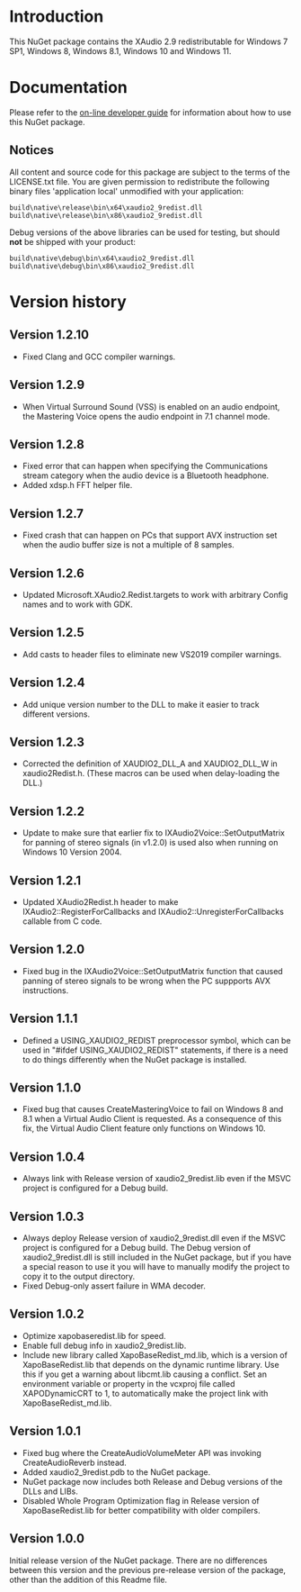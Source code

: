 # Introduction 
This NuGet package contains the XAudio 2.9 redistributable for Windows 7 SP1, Windows 8, Windows 8.1, Windows 10 and Windows 11.

# Documentation
Please refer to the [on-line developer guide](https://aka.ms/XAudio2Redist) for information about how to use this NuGet package.

## Notices

All content and source code for this package are subject to the terms of the LICENSE.txt file. You are given permission to redistribute the following binary files 'application local' unmodified with your application:

```
build\native\release\bin\x64\xaudio2_9redist.dll
build\native\release\bin\x86\xaudio2_9redist.dll
```

Debug versions of the above libraries can be used for testing, but should **not** be shipped with your product:

```
build\native\debug\bin\x64\xaudio2_9redist.dll
build\native\debug\bin\x86\xaudio2_9redist.dll
```

# Version history

## Version 1.2.10
- Fixed Clang and GCC compiler warnings.

## Version 1.2.9
- When Virtual Surround Sound (VSS) is enabled on an audio endpoint, the Mastering Voice opens the audio endpoint in 7.1 channel mode.

## Version 1.2.8
- Fixed error that can happen when specifying the Communications stream category when the audio device is a Bluetooth headphone.
- Added xdsp.h FFT helper file.

## Version 1.2.7
- Fixed crash that can happen on PCs that support AVX instruction set when the audio buffer size is not a multiple of 8 samples.

## Version 1.2.6
- Updated Microsoft.XAudio2.Redist.targets to work with arbitrary Config names and to work with GDK.

## Version 1.2.5
- Add casts to header files to eliminate new VS2019 compiler warnings.

## Version 1.2.4
- Add unique version number to the DLL to make it easier to track different versions.

## Version 1.2.3
- Corrected the definition of XAUDIO2_DLL_A and XAUDIO2_DLL_W in xaudio2Redist.h. (These macros can be used when delay-loading the DLL.)

## Version 1.2.2
- Update to make sure that earlier fix to IXAudio2Voice::SetOutputMatrix for panning of stereo signals (in v1.2.0) is used also when running on Windows 10 Version 2004.

## Version 1.2.1
- Updated XAudio2Redist.h header to make IXAudio2::RegisterForCallbacks and IXAudio2::UnregisterForCallbacks callable from C code.

## Version 1.2.0
- Fixed bug in the IXAudio2Voice::SetOutputMatrix function that caused panning of stereo signals to be wrong when the PC suppports AVX instructions.

## Version 1.1.1
- Defined a USING_XAUDIO2_REDIST preprocessor symbol, which can be used in "#ifdef USING_XAUDIO2_REDIST" statements, if there is a need to do things differently when the NuGet package is installed.

## Version 1.1.0
- Fixed bug that causes CreateMasteringVoice to fail on Windows 8 and 8.1 when a Virtual Audio Client is requested. As a consequence of this fix, the Virtual Audio Client feature only functions on Windows 10.

## Version 1.0.4
- Always link with Release version of xaudio2_9redist.lib even if the MSVC project is configured for a Debug build.

## Version 1.0.3
- Always deploy Release version of xaudio2_9redist.dll even if the MSVC project is configured for a Debug build. The Debug version of xaudio2_9redist.dll is still included in the NuGet package, but if you have a special reason to use it you will have to manually modify the project to copy it to the output directory.
- Fixed Debug-only assert failure in WMA decoder.

## Version 1.0.2
- Optimize xapobaseredist.lib for speed.
- Enable full debug info in xaudio2_9redist.lib.
- Include new library called XapoBaseRedist_md.lib, which is a version of XapoBaseRedist.lib that depends on the dynamic runtime library. Use this if you get a warning about libcmt.lib causing a conflict.
  Set an environment variable or property in the vcxproj file called XAPODynamicCRT to 1, to automatically make the project link with XapoBaseRedist_md.lib.

## Version 1.0.1

- Fixed bug where the CreateAudioVolumeMeter API was invoking CreateAudioReverb instead.
- Added xaudio2_9redist.pdb to the NuGet package.
- NuGet package now includes both Release and Debug versions of the DLLs and LIBs.
- Disabled Whole Program Optimization flag in Release version of XapoBaseRedist.lib for better compatibility with older compilers.

## Version 1.0.0

Initial release version of the NuGet package. There are no differences between this version and the previous pre-release version of the package,
other than the addition of this Readme file.
